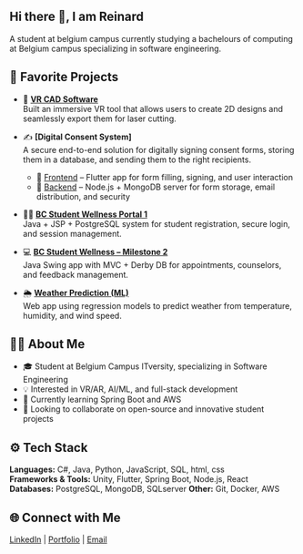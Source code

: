 ## Hi there 👋, I am Reinard
A student at belgium campus currently studying a bachelours of computing at Belgium campus specializing in software engineering.

## 🔭 Favorite Projects

- 🎨 **[VR CAD Software](https://github.com/ReinardPieters/VR_Interactive_Modelling_Application)**  
  Built an immersive VR tool that allows users to create 2D designs and seamlessly export them for laser cutting.  

- ✍️ **[Digital Consent System]**  
  A secure end-to-end solution for digitally signing consent forms, storing them in a database, and sending them to the right recipients.  
  - 🔗 [Frontend](https://github.com/ReinardPieters/ConsentForm-Frontend) – Flutter app for form filling, signing, and user interaction  
  - 🔗 [Backend](https://github.com/ReinardPieters/ConsentForm-Backend) – Node.js + MongoDB server for form storage, email distribution, and security
    
- 🧑‍🎓 [**BC Student Wellness Portal 1**](https://github.com/ReinardPieters/BCStudentWellnessSystem)  
  Java + JSP + PostgreSQL system for student registration, secure login, and session management.
  
- 💻 [**BC Student Wellness – Milestone 2**](https://github.com/ReinardPieters/BCWellnessMilestone2)  
  Java Swing app with MVC + Derby DB for appointments, counselors, and feedback management.
  
- 🌦️ [**Weather Prediction (ML)**](https://github.com/ReinardPieters/MLG382_Assignment_2)  
  Web app using regression models to predict weather from temperature, humidity, and wind speed.
  
## 👨‍💻 About Me
- 🎓 Student at Belgium Campus ITversity, specializing in Software Engineering  
- 💡 Interested in VR/AR, AI/ML, and full-stack development  
- 🌱 Currently learning Spring Boot and AWS  
- 🤝 Looking to collaborate on open-source and innovative student projects 

## ⚙️ Tech Stack
**Languages:** C#, Java, Python, JavaScript, SQL, html, css  
**Frameworks & Tools:** Unity, Flutter, Spring Boot, Node.js, React  
**Databases:** PostgreSQL, MongoDB, SQLserver
**Other:** Git, Docker, AWS

## 🌐 Connect with Me
[LinkedIn](https://www.linkedin.com/in/reinard-pieters) | [Portfolio](https://yourwebsite.com) | [Email](reinardpiet@gmail.com)

